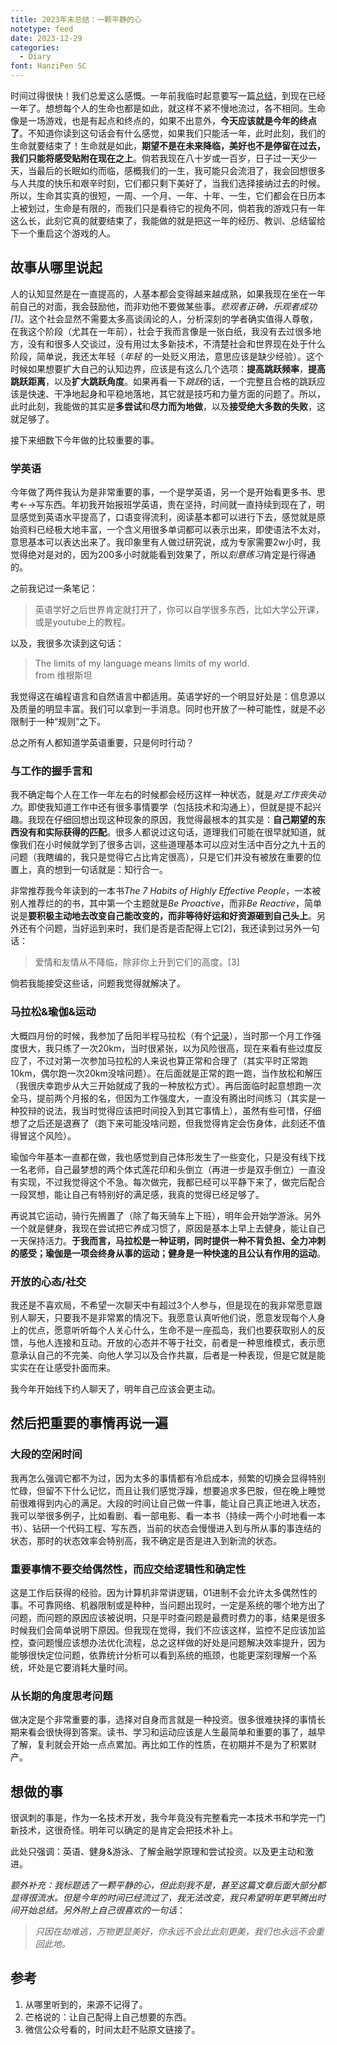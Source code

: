 ```yaml
---
title: 2023年末总结：一颗平静的心
notetype: feed
date: 2023-12-29
categories:
  - Diary
font: HanziPen SC
---
```


时间过得很快！我们总爱这么感慨。一年前我临时起意要写一篇[总结](./2022年末总结)，到现在已经一年了。想想每个人的生命也都是如此，就这样不紧不慢地流过，各不相同。生命像是一场游戏，也是有起点和终点的，如果不出意外，**今天应该就是今年的终点了**。不知道你读到这句话会有什么感觉，如果我们只能活一年，此时此刻，我们的生命就要结束了！生命就是如此，**期望不是在未来降临，美好也不是停留在过去，我们只能将感受贴附在现在之上**。倘若我现在八十岁或一百岁，日子过一天少一天，当最后的长眠如约而临，感概我们的一生，我可能只会流泪了，我会回想很多与人共度的快乐和艰辛时刻，它们都只剩下美好了，当我们选择接纳过去的时候。所以，生命其实真的很短，一周、一个月、一年、十年、一生，它们都会在日历本上被划过，生命是有限的，而我们只是看待它的视角不同，倘若我的游戏只有一年这么长，此刻它真的就要结束了，我能做的就是把这一年的经历、教训、总结留给下一个重启这个游戏的人。

## 故事从哪里说起

人的认知显然是在一直提高的，人基本都会变得越来越成熟，如果我现在坐在一年前自己的对面，我会鼓励他，而非劝他不要做某些事。*悲观者正确，乐观者成功[1]*。这个社会显然不需要太多高谈阔论的人，分析深刻的学者确实值得人尊敬，在我这个阶段（尤其在一年前），社会于我而言像是一张白纸，我没有去过很多地方，没有和很多人交谈过，没有用过太多新技术，不清楚社会和世界现在处于什么阶段，简单说，我还太年轻（*年轻* 的一处贬义用法，意思应该是缺少经验）。这个时候如果想要扩大自己的认知边界，应该是有这么几个选项：**提高跳跃频率**，**提高跳跃距离**，以及**扩大跳跃角度**。如果再看一下*跳跃*的话，一个完整且合格的跳跃应该是快速、干净地起身和平稳地落地，其它就是技巧和力量方面的问题了。所以，此时此刻，我能做的其实是**多尝试**和**尽力而为地做**，以及**接受绝大多数的失败**，这就足够了。

接下来细数下今年做的比较重要的事。

### 学英语

今年做了两件我认为是非常重要的事，一个是学英语，另一个是开始看更多书、思考←→写东西。年初我开始报班学英语，贵在坚持，时间就一直持续到现在了，明显感觉到英语水平提高了，口语变得流利，阅读基本都可以进行下去，感觉就是原始资料已经极大地丰富，一个含义用很多单词都可以表示出来，即使语法不太对，意思基本可以表达出来了。我印象里有人做过研究说，成为专家需要2w小时，我觉得绝对是对的，因为200多小时就能看到效果了，所以*刻意练习*肯定是行得通的。

之前我记过一条笔记：

> 英语学好之后世界肯定就打开了，你可以自学很多东西，比如大学公开课，或是youtube上的教程。

以及，我很多次读到这句话：

> The limits of my language means limits of my world.  
> from 维根斯坦

我觉得这在编程语言和自然语言中都适用。英语学好的一个明显好处是：信息源以及质量的明显丰富。我们可以拿到一手消息。同时也开放了一种可能性，就是不必限制于一种“规则”之下。

总之所有人都知道学英语重要，只是何时行动？
### 与工作的握手言和

我不确定每个人在工作一年左右的时候都会经历这样一种状态，就是*对工作丧失动力*。即使我知道工作中还有很多事情要学（包括技术和沟通上），但就是提不起兴趣。我现在仔细回想出现这种现象的原因，我觉得最根本的其实是：**自己期望的东西没有和实际获得的匹配**。很多人都说过这句话，道理我们可能在很早就知道，就像我们在小时候就学到了很多古训，这些道理基本可以应对生活中百分之九十五的问题（我瞎编的，我只是觉得它占比肯定很高），只是它们并没有被放在重要的位置上，真的想到一句话就是：知行合一。

非常推荐我今年读到的一本书*The 7 Habits of Highly Effective People*，一本被别人推荐烂的的书，其中第一个主题就是*Be Proactive*，而非*Be Reactive*，简单说是**要积极主动地去改变自己能改变的，而非等待好运和好资源砸到自己头上**。另外还有个问题，当好运到来时，我们是否是否配得上它[2]，我还读到过另外一句话：

> 爱情和友情从不降临，除非你上升到它们的高度。[3]

倘若我能接受这些话，问题我觉得就解决了。
### 马拉松&瑜伽&运动

大概四月份的时候，我参加了岳阳半程马拉松（有个[记录](../20230422_当我谈跑步时我谈些什么)），当时那一个月工作强度很大，我只练了一次20km，当时很紧张，以为风险很高，现在来看有些过度反应了，不过对第一次参加马拉松的人来说也算正常和合理了（其实平时正常跑10km，偶尔跑一次20km没啥问题）。在后面就是正常的跑一跑，当作放松和解压（我很庆幸跑步从大三开始就成了我的一种放松方式）。再后面临时起意想跑一次全马，提前两个月报的名，但因为工作强度大，一直没有腾出时间练习（其实是一种狡辩的说法，我当时觉得应该把时间投入到其它事情上），虽然有些可惜，仔细想了之后还是退赛了（跑下来可能没啥问题，但我觉得肯定会伤身体，此刻还不值得冒这个风险）。

瑜伽今年基本一直都在做，我也感觉到自己体形发生了一些变化，只是没有线下找一名老师，自己最梦想的两个体式莲花印和头倒立（再进一步是双手倒立）一直没有实现，不过我觉得这个不急。每次做完，我都已经可以平静下来了，做完后配合一段冥想，能让自己有特别好的满足感，我真的觉得已经足够了。

再说其它运动，骑行先搁置了（除了每天骑车上下班），明年会开始学游泳。另外一个就是健身，我现在尝试把它养成习惯了，原因是基本上早上去健身，能让自己一天保持活力。**于我而言，马拉松是一种证明，同时提供一种不背负担、全力冲刺的感受；瑜伽是一项会终身从事的运动；健身是一种快速的且公认有作用的运动**。

### 开放的心态/社交

我还是不喜欢局，不希望一次聊天中有超过3个人参与，但是现在的我非常愿意跟别人聊天，只要我不是非常累的情况下。我愿意认真听他们说，愿意发现每个人身上的优点，愿意听听每个人关心什么，生命不是一座孤岛，我们也要获取别人的反馈，与他人连接和互动。开放的心态并不等于社交，前者是一种思维模式，表示愿意承认自己的不完美、向他人学习以及合作共赢，后者是一种表现，但是它就是能实实在在让感受扑面而来。

我今年开始线下约人聊天了，明年自己应该会更主动。

## 然后把重要的事情再说一遍
### 大段的空闲时间

我再怎么强调它都不为过，因为太多的事情都有冷启成本，频繁的切换会显得特别忙碌，但留不下什么记忆，而且让我们感觉浮躁，想要追求多巴胺，但在晚上睡觉前很难得到内心的满足。大段的时间让自己做一件事，能让自己真正地进入状态，我可以举很多例子，比如看剧、看一部电影、看一本书（持续一两个小时地看一本书）、钻研一个代码工程、写东西，当前的状态会慢慢进入到与所从事的事连结的状态，那时的状态效率会特别高，我不确定是否是进入到新流的状态。

### 重要事情不要交给偶然性，而应交给逻辑性和确定性

这是工作后获得的经验。因为计算机非常讲逻辑，01进制不会允许太多偶然性的事。不可靠网络、机器限制或是种种，当问题出现时，一定是系统的哪个地方出了问题，而问题的原因应该被说明，只是平时查问题是最费时费力的事，结果是很多时候我们会简单说明下原因。但我现在觉得，我们不应该这样，监控不足应该加监控，查问题慢应该想办法优化流程，总之这样做的好处是问题解决效率提升，因为能够很快定位问题，依靠统计分析可以看到系统的瓶颈，也能更深刻理解一个系统，坏处是它要消耗大量时间。

### 从长期的角度思考问题

做决定是个非常重要的事，选择对自身而言就是一种投资。很多很难抉择的事情长期来看会很快得到答案。读书、学习和运动应该是人生最简单和重要的事了，越早了解，复利就会开始一点点累加。再比如工作的性质，在初期并不是为了积累财产。

## 想做的事

很讽刺的事是，作为一名技术开发，我今年竟没有完整看完一本技术书和学完一门新技术，这很奇怪。明年可以确定的是肯定会把技术补上。

此处只强调：英语、健身&游泳、了解金融学原理和尝试投资。以及更主动和激进。


*额外补充：我标题选了一颗平静的心，但此刻我不是，甚至这篇文章后面大部分都显得很流水。但是今年的时间已经流过了，我无法改变，我只希望明年更早腾出时间开始总结。另外附上自己很喜欢的一句话*： 

> *只因在劫难逃，万物更显美好，你永远不会比此刻更美，我们也永远不会重回此地。*

## 参考

1. 从哪里听到的，来源不记得了。
2. 芒格说的：让自己配得上自己想要的东西。
3. 微信公众号看的，时间太赶不贴原文链接了。